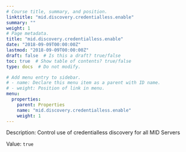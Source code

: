 ```yaml
---
# Course title, summary, and position.
linktitle: "mid.discovery.credentialless.enable"
summary: ""
weight: 1
# Page metadata.
title: "mid.discovery.credentialless.enable"
date: "2018-09-09T00:00:00Z"
lastmod: "2018-09-09T00:00:00Z"
draft: false  # Is this a draft? true/false
toc: true  # Show table of contents? true/false
type: docs  # Do not modify.

# Add menu entry to sidebar.
# - name: Declare this menu item as a parent with ID name.
# - weight: Position of link in menu.
menu:
  properties:
    parent: Properties
    name: "mid.discovery.credentialless.enable"
    weight: 1
---
```


Description: Control use of credentialless discovery for all MID Servers


Value: `true`